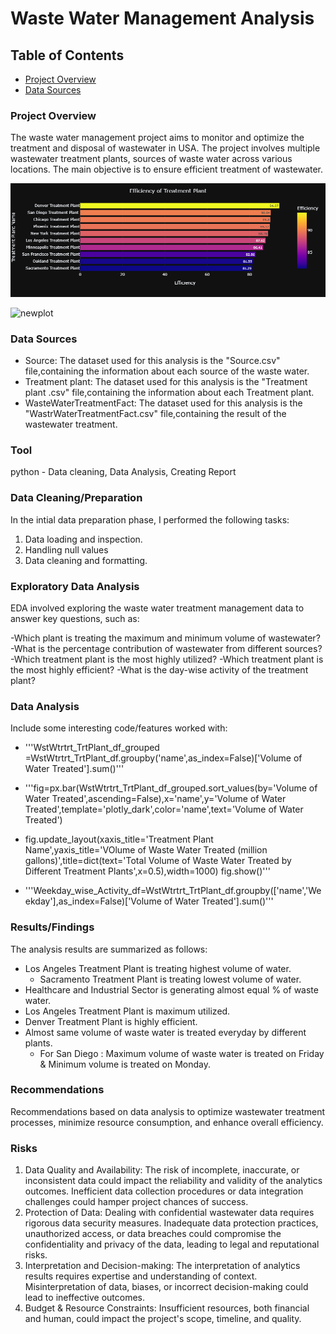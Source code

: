 # Waste Water Management Analysis

## Table of Contents

- [Project Overview](#project-overview)
- [Data Sources](#data-sources)



### Project Overview

The waste water management project aims to monitor and optimize the treatment and disposal of wastewater in USA. The project involves multiple wastewater treatment plants, sources of waste water across various locations. The main objective is to ensure efficient treatment of wastewater.

![BarPlot](newplot.PNG)


![newplot](https://github.com/lakshm123/Waste_Water_Treatment/assets/109678061/1d5131b3-0b78-463f-9878-9a4007827b02)
### Data Sources

- Source: The dataset used for this analysis is the "Source.csv" file,containing the information about each source of the waste water. 
- Treatment plant: The dataset used for this analysis is the "Treatment plant .csv" file,containing the information about each Treatment plant. 
- WasteWaterTreatmentFact: The dataset used for this analysis is the "WastrWaterTreatmentFact.csv" file,containing the result of the wastewater treatment. 

### Tool
python - Data cleaning, Data Analysis, Creating Report

### Data Cleaning/Preparation

In the intial data preparation phase, I performed the following tasks:
1. Data loading and inspection.
2. Handling null values
3. Data cleaning and formatting.

### Exploratory Data Analysis

EDA involved exploring the waste water treatment management data to answer key questions, such as:

-Which plant is treating the maximum and minimum volume of wastewater?
-What is the percentage contribution of wastewater from different sources?
-Which treatment plant is the most highly utilized?
-Which treatment plant is the most highly efficient?
-What is the day-wise activity of the treatment plant?

### Data Analysis

Include some interesting code/features worked with:
- '''WstWtrtrt_TrtPlant_df_grouped =WstWtrtrt_TrtPlant_df.groupby('name',as_index=False)['Volume of Water Treated'].sum()'''

- '''fig=px.bar(WstWtrtrt_TrtPlant_df_grouped.sort_values(by='Volume of Water Treated',ascending=False),x='name',y='Volume of Water Treated',template='plotly_dark',color='name',text='Volume of Water Treated')
- fig.update_layout(xaxis_title='Treatment Plant Name',yaxis_title='VOlume of Waste Water Treated (million gallons)',title=dict(text='Total Volume of Waste Water Treated by Different Treatment Plants',x=0.5),width=1000)
fig.show()'''

- '''Weekday_wise_Activity_df=WstWtrtrt_TrtPlant_df.groupby(['name','Weekday'],as_index=False)['Volume of Water Treated'].sum()'''

### Results/Findings

The analysis results are summarized as follows:
- Los Angeles Treatment Plant is treating highest volume of water.
   - Sacramento Treatment Plant is treating lowest volume of water.
- Healthcare and Industrial Sector is generating almost equal % of waste water.
- Los Angeles Treatment Plant is maximum utilized.
- Denver Treatment Plant is highly efficient.
- Almost same volume of waste water is treated everyday by different plants.
  - For San Diego : Maximum volume of waste water is treated on Friday & Minimum volume is treated on Monday.


### Recommendations

Recommendations based on data analysis to optimize wastewater treatment processes, minimize resource consumption, and enhance overall efficiency.

### Risks
1. Data Quality and Availability: The risk of incomplete, inaccurate, or inconsistent data could impact the reliability and validity of the analytics outcomes. Inefficient data collection procedures or data integration challenges could hamper project chances of success.
2. Protection of Data: Dealing with confidential wastewater data requires rigorous data security measures. Inadequate data protection practices, unauthorized access, or data breaches could compromise the confidentiality and privacy of the data, leading to legal and reputational risks.
3. Interpretation and Decision-making: The interpretation of analytics results requires expertise and understanding of context. Misinterpretation of data, biases, or incorrect decision-making could lead to ineffective outcomes.
4. Budget & Resource Constraints: Insufficient resources, both financial and human, could impact the project's scope, timeline, and quality.
